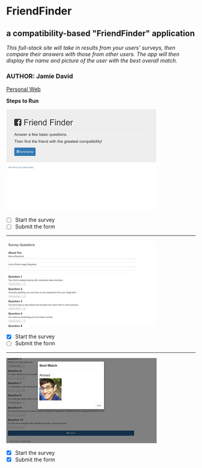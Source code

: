# FriendFinder
## a compatibility-based "FriendFinder" application

*This full-stack site will take in results from your users' surveys, then compare their answers with those from other users. The app will then display the name and picture of the user with the best overall match.*

### AUTHOR: Jamie David
[Personal Web](http://www.jamiejdavid.com)

**Steps to Run**

![Home page](/images/home.jpg)
- [ ] Start the survey
- [ ] Submit the form

---
![Survey page](/images/survey.jpg)
- [x] Start the survey
- [ ] Submit the form

---
![Result shown](/images/result.jpg)
- [x] Start the survey
- [x] Submit the form